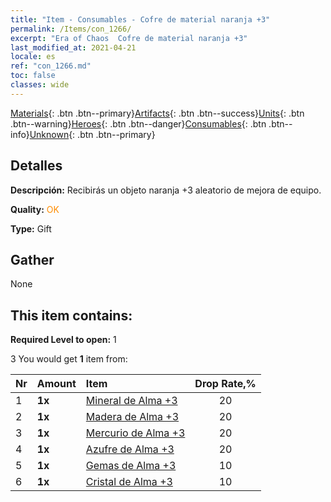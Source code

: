 ```yaml
---
title: "Item - Consumables - Cofre de material naranja +3"
permalink: /Items/con_1266/
excerpt: "Era of Chaos  Cofre de material naranja +3"
last_modified_at: 2021-04-21
locale: es
ref: "con_1266.md"
toc: false
classes: wide
---
```

 [Materials](/es/Items/){: .btn .btn--primary}[Artifacts](/es/Items/Artifacts/){: .btn .btn--success}[Units](/es/Items/Units/){: .btn .btn--warning}[Heroes](/es/Items/Heroes/){: .btn .btn--danger}[Consumables](/es/Items/Consumables/){: .btn .btn--info}[Unknown](/es/Items/Unknown/){: .btn .btn--primary}

## Detalles
 **Descripción:** Recibirás un objeto naranja +3 aleatorio de mejora de equipo.

 **Quality:** <span style="color: #FF8C00">OK</span>

 **Type:** Gift

## Gather

  None

## This item contains:

 **Required Level to open:** 1

 3 You would get **1** item  from:

  | Nr | Amount |     Item    | Drop Rate,% |
  |:---|:-------|:------------|:---------:|
  | 1 |  **1x** | [Mineral de Alma +3](/es/Items/mat_82/) | 20 | 
  | 2 |  **1x** | [Madera de Alma +3](/es/Items/mat_83/) | 20 | 
  | 3 |  **1x** | [Mercurio de Alma +3](/es/Items/mat_84/) | 20 | 
  | 4 |  **1x** | [Azufre de Alma +3](/es/Items/mat_85/) | 20 | 
  | 5 |  **1x** | [Gemas de Alma +3](/es/Items/mat_86/) | 10 | 
  | 6 |  **1x** | [Cristal de Alma +3](/es/Items/mat_87/) | 10 | 
